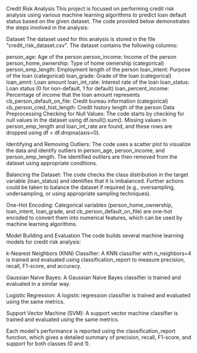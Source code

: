 Credit Risk Analysis
This project is focused on performing credit risk analysis using various machine learning algorithms to predict loan default status based on the given dataset. The code provided below demonstrates the steps involved in the analysis:

Dataset
The dataset used for this analysis is stored in the file "credit_risk_dataset.csv". The dataset contains the following columns:

person_age: Age of the person
person_income: Income of the person
person_home_ownership: Type of home ownership (categorical)
person_emp_length: Employment length of the person
loan_intent: Purpose of the loan (categorical)
loan_grade: Grade of the loan (categorical)
loan_amnt: Loan amount
loan_int_rate: Interest rate of the loan
loan_status: Loan status (0 for non-default, 1 for default)
loan_percent_income: Percentage of income that the loan amount represents
cb_person_default_on_file: Credit bureau information (categorical)
cb_person_cred_hist_length: Credit history length of the person
Data Preprocessing
Checking for Null Values: The code starts by checking for null values in the dataset using df.isnull().sum(). Missing values in person_emp_length and loan_int_rate are found, and these rows are dropped using df = df.dropna(axis=0).

Identifying and Removing Outliers: The code uses a scatter plot to visualize the data and identify outliers in person_age, person_income, and person_emp_length. The identified outliers are then removed from the dataset using appropriate conditions.

Balancing the Dataset: The code checks the class distribution in the target variable (loan_status) and identifies that it is imbalanced. Further actions could be taken to balance the dataset if required (e.g., oversampling, undersampling, or using appropriate sampling techniques).

One-Hot Encoding: Categorical variables (person_home_ownership, loan_intent, loan_grade, and cb_person_default_on_file) are one-hot encoded to convert them into numerical features, which can be used by machine learning algorithms.

Model Building and Evaluation
The code builds several machine learning models for credit risk analysis:

k-Nearest Neighbors (KNN) Classifier: A KNN classifier with n_neighbors=4 is trained and evaluated using classification_report to measure precision, recall, F1-score, and accuracy.

Gaussian Naive Bayes: A Gaussian Naive Bayes classifier is trained and evaluated in a similar way.

Logistic Regression: A logistic regression classifier is trained and evaluated using the same metrics.

Support Vector Machine (SVM): A support vector machine classifier is trained and evaluated using the same metrics.

Each model's performance is reported using the classification_report function, which gives a detailed summary of precision, recall, F1-score, and support for both classes (0 and 1).
